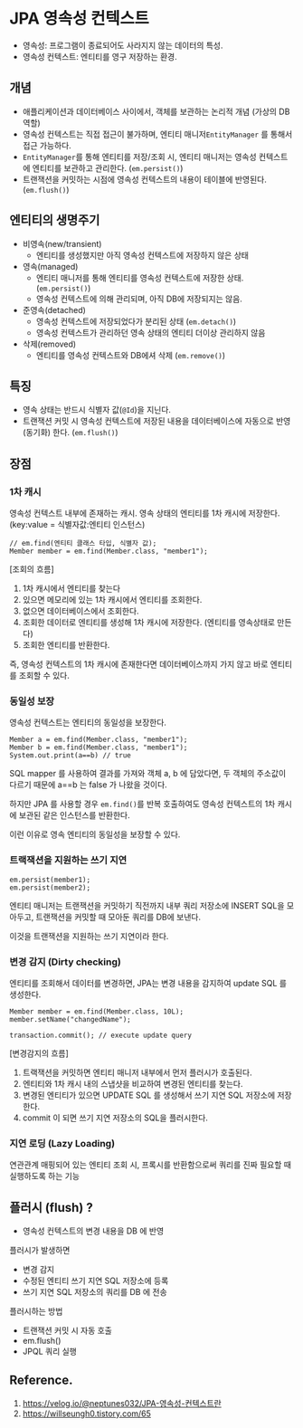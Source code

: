 # JPA 영속성 컨텍스트

- 영속성: 프로그램이 종료되어도 사라지지 않는 데이터의 특성.
- 영속성 컨텍스트: 엔티티를 영구 저장하는 환경.

## 개념

- 애플리케이션과 데이터베이스 사이에서, 객체를 보관하는 논리적 개념 (가상의 DB 역할)
- 영속성 컨텍스트는 직접 접근이 불가하며, 엔티티 매니저`EntityManager` 를 통해서 접근 가능하다.
- `EntityManager`를 통해 엔티티를 저장/조회 시, 엔티티 매니저는 영속성 컨텍스트에 엔티티를 보관하고 관리한다. (`em.persist()`)
- 트랜잭션을 커밋하는 시점에 영속성 컨텍스트의 내용이 테이블에 반영된다. (`em.flush()`)

## 엔티티의 생명주기

- 비영속(new/transient)
  - 엔티티를 생성했지만 아직 영속성 컨텍스트에 저장하지 않은 상태
- 영속(managed)
  - 엔티티 매니저를 통해 엔티티를 영속성 컨텍스트에 저장한 상태. (`em.persist()`)
  - 영속성 컨텍스트에 의해 관리되며, 아직 DB에 저장되지는 않음.
- 준영속(detached)
  - 영속성 컨텍스트에 저장되었다가 분리된 상태 (`em.detach()`)
  - 영속성 컨텍스트가 관리하던 영속 상태의 엔티티 더이상 관리하지 않음
- 삭제(removed)
  - 엔티티를 영속성 컨텍스트와 DB에셔 삭제 (`em.remove()`)

## 특징

- 영속 상태는 반드시 식별자 값(`@Id`)을 지닌다.
- 트랜잭션 커밋 시 영속성 컨텍스트에 저장된 내용을 데이터베이스에 자동으로 반영(동기화) 한다. (`em.flush()`)

## 장점

### 1차 캐시

영속성 컨텍스트 내부에 존재하는 캐시. 영속 상태의 엔티티를 1차 캐시에 저장한다. (key:value = 식별자값:엔티티 인스턴스)

```
// em.find(엔티티 클래스 타입, 식별자 값);
Member member = em.find(Member.class, "member1");
```

[조회의 흐름]

1. 1차 캐시에서 엔티티를 찾는다
2. 있으면 메모리에 있는 1차 캐시에서 엔티티를 조회한다.
3. 없으면 데이터베이스에서 조회한다.
4. 조회한 데이터로 엔티티를 생성해 1차 캐시에 저장한다. (엔티티를 영속상태로 만든다)
5. 조회한 엔티티를 반환한다.

즉, 영속성 컨텍스트의 1차 캐시에 존재한다면 데이터베이스까지 가지 않고 바로 엔티티를 조회할 수 있다.

### 동일성 보장

영속성 컨텍스트는 엔티티의 동일성을 보장한다.

```
Member a = em.find(Member.class, "member1");
Member b = em.find(Member.class, "member1");
System.out.print(a==b) // true
```

SQL mapper 를 사용하여 결과를 가져와 객체 a, b 에 담았다면, 두 객체의 주소값이 다르기 때문에 a==b 는 false 가 나왔을 것이다.

하지만 JPA 를 사용할 경우 `em.find()`를 반복 호출하여도 영속성 컨텍스트의 1차 캐시에 보관된 같은 인스턴스를 반환한다.

이런 이유로 영속 엔티티의 동일성을 보장할 수 있다.

### 트랙잭션을 지원하는 쓰기 지연

```
em.persist(member1);
em.persist(member2);
```

엔티티 매니저는 트랜잭션을 커밋하기 직전까지 내부 쿼리 저장소에 INSERT SQL을 모아두고, 트랜잭션을 커밋할 때 모아둔 쿼리를 DB에 보낸다.

이것을 트랜잭션을 지원하는 쓰기 지연이라 한다.

### 변경 감지 (Dirty checking)

엔티티를 조회해서 데이터를 변경하면, JPA는 변경 내용을 감지하여 update SQL 를 생성한다.

```
Member member = em.find(Member.class, 10L);
member.setName("changedName");

transaction.commit(); // execute update query
```

[변경감지의 흐름]

1. 트랙잭션을 커밋하면 엔티티 매니저 내부에서 먼저 플러시가 호출된다.
2. 엔티티와 1차 캐시 내의 스냅샷을 비교하여 변경된 엔티티를 찾는다.
3. 변경된 엔티티가 있으면 UPDATE SQL 를 생성해서 쓰기 지연 SQL 저장소에 저장한다.
4. commit 이 되면 쓰기 지연 저장소의 SQL을 플러시한다.

### 지연 로딩 (Lazy Loading)

연관관계 매핑되어 있는 엔티티 조회 시, 프록시를 반환함으로써 쿼리를 진짜 필요할 때 실행하도록 하는 기능

## 플러시 (flush) ?

- 영속성 컨텍스트의 변경 내용을 DB 에 반영

플러시가 발생하면

- 변경 감지
- 수정된 엔티티 쓰기 지연 SQL 저장소에 등록
- 쓰기 지연 SQL 저장소의 쿼리를 DB 에 전송

플러시하는 방법

- 트랜잭션 커밋 시 자동 호출
- em.flush()
- JPQL 쿼리 실행

## Reference.

1. https://velog.io/@neptunes032/JPA-영속성-컨텍스트란
2. https://willseungh0.tistory.com/65
